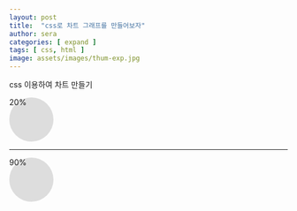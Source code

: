 ```yaml
---
layout: post
title:  "css로 차트 그래프를 만들어보자"
author: sera
categories: [ expand ]
tags: [ css, html ]
image: assets/images/thum-exp.jpg
---
```


css 이용하여 차트 만들기

<div class="pie-chart">
	<div class="pie less"> 
	<!-- if percentage <= 50% -->  
	<!-- rotate: -180 + ( 3.6 * percentage ) -->
		<div class="pie-piece" style="transform:rotate( -108deg )"></div> 
		<div class="pie-piece right"></div>
	</div>
	<div class="percentage">
		 20<span class="unit">%</span>
	</div>
</div>
	
<hr />

<div class="pie-chart">
	<div class="pie more"> <!-- 51% <= percentage < 100& -->  
		<!-- rotate: 3.6 * (percentage - 50 ) -->
		<div class="pie-piece" style="transform:rotate( 144.0deg )"></div> 
		<div class="pie-piece right"></div>
	</div>
	<div class="percentage">
		 90<span class="unit">%</span>
	</div>
</div>
<style>
.pie-chart {
	position: relative;
	width: 80px;
	height: 80px;
	border-radius: 50%;
	background: #ddd;
 }

.pie {
	position: absolute;
	top: 0;
	left: 0;
	width: 100%;
	height: 100%;
}
.pie.less {
	clip: rect(0px, 80px, 80px, 40px);
}
.pie.more {
	clip: rect(0, 80px, 80px, 0);
}

.pie-piece {
	position: absolute;
	top: 0px;
	left: 0px;
	width: 100%;
	height: 100%;
	border-radius: 50%;
	background-color: #fc595d;
	clip: rect(0px, 80px, 80px, 40px);
}
.less .pie-piece.right {
	display: none;
}
.more .pie-piece.right {
	display: block;
}

.percentage {
	background: #fff;
	width: 70%;
	height: 70%;
	border-radius: 50%;
	position: absolute;
	top: 50%;
	left: 50%;
	transform: translate(-50%, -50%);
	display: flex;
	align-items: center;
	justify-content: center;
	color: #fc595d;
	font-size: 20px;
 }

.unit {
	font-size: 16px;
}

</style>
